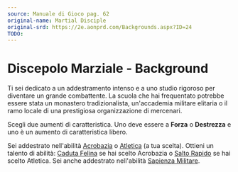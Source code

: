 ```yaml
---
source: Manuale di Gioco pag. 62
original-name: Martial Disciple
original-srd: https://2e.aonprd.com/Backgrounds.aspx?ID=24
TODO:
---
```


# Discepolo Marziale - Background

Ti sei dedicato a un addestramento intenso e a uno studio rigoroso per diventare
un grande combattente. La scuola che hai frequentato potrebbe essere stata un
monastero tradizionalista, un'accademia militare elitaria o il ramo locale di
una prestigiosa organizzazione di mercenari.

Scegli due aumenti dì caratteristica. Uno deve essere a **Forza** o
**Destrezza** e uno è un aumento di caratteristica libero.

Sei addestrato nell'abilità [Acrobazia](/abilita/acrobazia) o
[Atletica](/abilita/atletica) (a tua scelta). Ottieni un talento di abilità:
[Caduta Felina](/talenti/generici/caduta-felina) se hai scelto Acrobazia o
[Salto Rapido](/talenti/generici/salto-rapido) se hai scelto Atletica. Sei anche
addestrato nell'abilità [Sapienza Militare](/abilita/sapienza).
